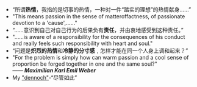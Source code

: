 - “所谓**热情**，我指的是切事的热情，一种对一件“踏实的理想”的热情献身……”
- "This means passion in the sense of matter­of­factness, of passionate devotion to a 'cause',……"
- “……意识到自己对自己行为的后果负有**责任**，并由衷地感受到这种责任。”
- "……­is aware of a responsibility for the consequences of his conduct and really feels such responsibility with heart and soul."
- “问题是**炽烈的热情**和**冷静的分寸感**﹐怎样才能在同一个人身上调和起来？”
- "For the problem is simply how can warm passion and a cool sense of proportion be forged together in one and the same soul?"  
***—— Maximilian Karl Emil Weber***  
- My ["dennoch"](a)-“尽管如此”
